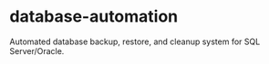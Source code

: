 # database-automation
Automated database backup, restore, and cleanup system for SQL Server/Oracle.
